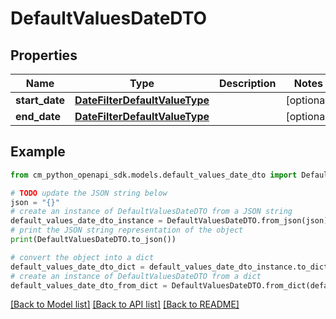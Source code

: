 # DefaultValuesDateDTO


## Properties

Name | Type | Description | Notes
------------ | ------------- | ------------- | -------------
**start_date** | [**DateFilterDefaultValueType**](DateFilterDefaultValueType.md) |  | [optional] 
**end_date** | [**DateFilterDefaultValueType**](DateFilterDefaultValueType.md) |  | [optional] 

## Example

```python
from cm_python_openapi_sdk.models.default_values_date_dto import DefaultValuesDateDTO

# TODO update the JSON string below
json = "{}"
# create an instance of DefaultValuesDateDTO from a JSON string
default_values_date_dto_instance = DefaultValuesDateDTO.from_json(json)
# print the JSON string representation of the object
print(DefaultValuesDateDTO.to_json())

# convert the object into a dict
default_values_date_dto_dict = default_values_date_dto_instance.to_dict()
# create an instance of DefaultValuesDateDTO from a dict
default_values_date_dto_from_dict = DefaultValuesDateDTO.from_dict(default_values_date_dto_dict)
```
[[Back to Model list]](../README.md#documentation-for-models) [[Back to API list]](../README.md#documentation-for-api-endpoints) [[Back to README]](../README.md)


